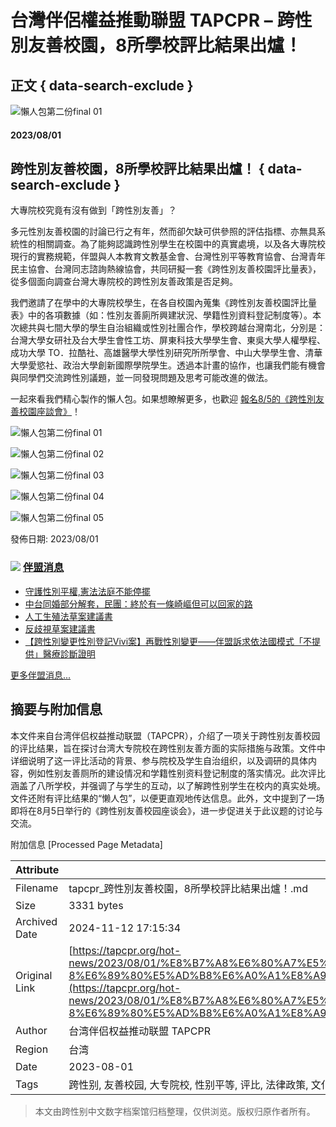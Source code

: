 # 台灣伴侶權益推動聯盟 TAPCPR – 跨性別友善校園，8所學校評比結果出爐！

## 正文 { data-search-exclude }


![懶人包第二份final 01](/uploads/files/713553339373334085-懶人包第二份final-01.full.png)

#### 2023/08/01

## 跨性別友善校園，8所學校評比結果出爐！ { data-search-exclude }

大專院校究竟有沒有做到「跨性別友善」？  

多元性別友善校園的討論已行之有年，然而卻欠缺可供參照的評估指標、亦無具系統性的相關調查。為了能夠認識跨性別學生在校園中的真實處境，以及各大專院校現行的實務規範，伴盟與人本教育文教基金會、台灣性別平等教育協會、台灣青年民主協會、台灣同志諮詢熱線協會，共同研擬一套《跨性別友善校園評比量表》，從多個面向調查台灣大專院校的跨性別友善政策是否足夠。

我們邀請了在學中的大專院校學生，在各自校園內蒐集《跨性別友善校園評比量表》中的各項數據（如：性別友善廁所興建狀況、學籍性別資料登記制度等）。本次總共與七間大學的學生自治組織或性別社團合作，學校跨越台灣南北，分別是：台灣大學女研社及台大學生會性工坊、屏東科技大學學生會、東吳大學人權學程、成功大學 TO．拉酷社、高雄醫學大學性別研究所所學會、中山大學學生會、清華大學愛慾社、政治大學創新國際學院學生。透過本計畫的協作，也讓我們能有機會與同學們交流跨性別議題，並一同發現問題及思考可能改進的做法。

一起來看我們精心製作的懶人包。如果想瞭解更多，也歡迎 [報名8/5的《跨性別友善校園座談會》](https://docs.google.com/forms/d/e/1FAIpQLSent_d2YT7g4FYlI8ONfGS10IB4RuOQPwE7pLgf0U3gRN9ihQ/viewform)！

![懶人包第二份final 01](/uploads/files/713553339373334085-懶人包第二份final-01.full.png)

![懶人包第二份final 02](/uploads/files/814681319523009248-懶人包第二份final-02.full.png)

![懶人包第二份final 03](/uploads/files/762733238989658423-懶人包第二份final-03.full.png)

![懶人包第二份final 04](/uploads/files/79690992737432136-懶人包第二份final-04.full.png)

![懶人包第二份final 05](/uploads/files/393345852987777533-懶人包第二份final-05.full.png)

發佈日期: 2023/08/01

### ![](/images/arrow_orange.svg) [伴盟消息](/hot-news)

- [守護性別平權,憲法法庭不能停擺](http://tapcpr.org/hot-news/press-release/2024/10/25/守護性別平權-憲法法庭不能停擺)
- [中台同婚部分解套，民團：終於有一條崎嶇但可以回家的路](http://tapcpr.org/hot-news/press-release/2024/09/19/中台同婚部分解套-民團：終於有一條崎嶇但可以回家的路)
- [人工生殖法草案建議書](http://tapcpr.org/hot-news/press-release/2024/08/20/人工生殖法草案建議書)
- [反歧視草案建議書](http://tapcpr.org/hot-news/press-release/2024/08/14/反歧視草案建議書)
- [【跨性別變更性別登記Vivi案】再戰性別變更——伴盟訴求依法國模式「不提供」醫療診斷證明](http://tapcpr.org/hot-news/press-release/2024/07/11/跨性別變更性別登記vivi案-再戰性別變更-伴盟訴求依法國模式-不提供-醫療診斷證明)

[更多伴盟消息...](/hot-news)

## 摘要与附加信息

<!-- tcd_abstract -->
本文件来自台湾伴侣权益推动联盟（TAPCPR），介绍了一项关于跨性别友善校园的评比结果，旨在探讨台湾大专院校在跨性别友善方面的实际措施与政策。文件中详细说明了这一评比活动的背景、参与院校及学生自治组织，以及调研的具体内容，例如性别友善厕所的建设情况和学籍性别资料登记制度的落实情况。此次评比涵盖了八所学校，并强调了与学生的互动，以了解跨性别学生在校内的真实处境。文件还附有评比结果的“懒人包”，以便更直观地传达信息。此外，文中提到了一场即将在8月5日举行的《跨性别友善校园座谈会》，进一步促进关于此议题的讨论与交流。
<!-- tcd_abstract_end -->

附加信息 [Processed Page Metadata]

| Attribute       | Value                                  |
|-----------------|----------------------------------------|
| Filename        | tapcpr_跨性別友善校園，8所學校評比結果出爐！.md                             |
| Size            | 3331 bytes                           |
| Archived Date   | 2024-11-12 17:15:34                             |
| Original Link   | [https://tapcpr.org/hot-news/2023/08/01/%E8%B7%A8%E6%80%A7%E5%88%A5%E5%8F%8B%E5%96%84%E6%A0%A1%E5%9C%92-8%E6%89%80%E5%AD%B8%E6%A0%A1%E8%A9%95%E6%AF%94%E7%B5%90%E6%9E%9C%E5%87%BA%E7%88%90](https://tapcpr.org/hot-news/2023/08/01/%E8%B7%A8%E6%80%A7%E5%88%A5%E5%8F%8B%E5%96%84%E6%A0%A1%E5%9C%92-8%E6%89%80%E5%AD%B8%E6%A0%A1%E8%A9%95%E6%AF%94%E7%B5%90%E6%9E%9C%E5%87%BA%E7%88%90)                       |
| Author          | 台湾伴侣权益推动联盟 TAPCPR                               |
| Region          | 台湾                               |
| Date            | 2023-08-01                                 |
| Tags            | 跨性别, 友善校园, 大专院校, 性别平等, 评比, 法律政策, 文化交流                                 |
>
> 本文由跨性别中文数字档案馆归档整理，仅供浏览。版权归原作者所有。
>